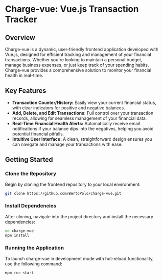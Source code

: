 # Charge-vue: Vue.js Transaction Tracker

## Overview

Charge-vue is a dynamic, user-friendly frontend application developed with Vue.js, designed for efficient tracking and management of your financial transactions. Whether you're looking to maintain a personal budget, manage business expenses, or just keep track of your spending habits, Charge-vue provides a comprehensive solution to monitor your financial health in real-time.

## Key Features

<ul>
    <li><b>Transaction Counter/History:</b> Easily view your current financial status, with clear indicators for positive and negative balances.</li>
    <li><b>Add, Delete, and Edit Transactions:</b> Full control over your transaction records, allowing for seamless management of your financial data.</li>
    <li><b>Real-Time Financial Health Alerts:</b> Automatically receive email notifications if your balance dips into the negatives, helping you avoid potential financial pitfalls.</li>
    <li><b>Intuitive User Interface:</b> A clean, straightforward design ensures you can navigate and manage your transactions with ease.</li>
</ul>

## Getting Started

### Clone the Repository

Begin by cloning the frontend repository to your local environment:

```bash
git clone https://github.com/BertoPolo/charge-vue.git
```

### Install Dependencies

After cloning, navigate into the project directory and install the necessary dependencies:

```bash
cd charge-vue
npm install

```

### Running the Application

To launch charge-vue in development mode with hot-reload functionality, use the following command:

```bash
npm run start
```
